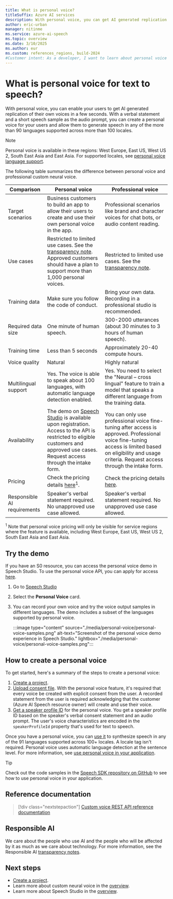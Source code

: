 ```yaml
---
title: What is personal voice?
titleSuffix: Azure AI services
description: With personal voice, you can get AI generated replication of your voice (or users of your application) in a few seconds.
author: eric-urban
manager: nitinme
ms.service: azure-ai-speech
ms.topic: overview
ms.date: 3/10/2025
ms.author: eur
ms.custom: references_regions, build-2024
#Customer intent: As a developer, I want to learn about personal voice for text to speech.
---
```


# What is personal voice for text to speech? 

With personal voice, you can enable your users to get AI generated replication of their own voices in a few seconds. With a verbal statement and a short speech sample as the audio prompt, you can create a personal voice for your users and allow them to generate speech in any of the more than 90 languages supported across more than 100 locales.

> [!NOTE]
> Personal voice is available in these regions: West Europe, East US, West US 2, South East Asia and East Asia. 
> For supported locales, see [personal voice language support](./language-support.md?tabs=tts#personal-voice).

The following table summarizes the difference between personal voice and professional custom neural voice.  
 
| Comparison | Personal voice | Professional voice |
|-------|-------------------------|-----|
| Target scenarios | Business customers to build an app to allow their users to create and use their own personal voice in the app. | Professional scenarios like brand and character voices for chat bots, or audio content reading. |
| Use cases | Restricted to limited use cases. See the [transparency note](/legal/cognitive-services/speech-service/custom-neural-voice/transparency-note?context=/azure/ai-services/speech-service/context/context&tabs=standard-voice#intended-uses-for-personal-voice-preview). Approved customers should have a plan to support more than 1,000 personal voices.  | Restricted to limited use cases. See the [transparency note](/legal/cognitive-services/speech-service/custom-neural-voice/transparency-note?context=/azure/ai-services/speech-service/context/context&tabs=standard-voice#intended-uses-for-custom-neural-voice-pro-and-custom-neural-voice-lite). |
| Training data | Make sure you follow the code of conduct. | Bring your own data. Recording in a professional studio is recommended. |
| Required data size | One minute of human speech. | 300-2000 utterances (about 30 minutes to 3 hours of human speech). |
| Training time | Less than 5 seconds | Approximately 20-40 compute hours. |
| Voice quality | Natural | Highly natural |
| Multilingual support | Yes. The voice is able to speak about 100 languages, with automatic language detection enabled. | Yes. You need to select the "Neural – cross lingual" feature to train a model that speaks a different language from the training data. |
| Availability | The demo on [Speech Studio](https://aka.ms/speechstudio/) is available upon registration. Access to the API is restricted to eligible customers and approved use cases. Request access through the intake form. | You can only use professional voice fine-tuning after access is approved. Professional voice fine-tuning access is limited based on eligibility and usage criteria. Request access through the intake form. |
| Pricing | Check the pricing details [here](https://azure.microsoft.com/pricing/details/cognitive-services/speech-services/)<sup>1</sup>. | Check the pricing details [here](https://azure.microsoft.com/pricing/details/cognitive-services/speech-services/). |
| Responsible AI requirements | Speaker's verbal statement required. No unapproved use case allowed. | Speaker's verbal statement required. No unapproved use case allowed. |

<sup>1</sup> Note that personal voice pricing will only be visible for service regions where the feature is available, including West Europe, East US, West US 2, South East Asia and East Asia. 

## Try the demo

If you have an S0 resource, you can access the personal voice demo in Speech Studio. To use the personal voice API, you can apply for access [here](https://aka.ms/customneural).

1. Go to [Speech Studio](https://aka.ms/speechstudio/)
   
1. Select the **Personal Voice** card.
   
1. You can record your own voice and try the voice output samples in different languages. The demo includes a subset of the languages supported by personal voice.

    :::image type="content" source="./media/personal-voice/personal-voice-samples.png" alt-text="Screenshot of the personal voice demo experience in Speech Studio." lightbox="./media/personal-voice/personal-voice-samples.png":::


## How to create a personal voice

To get started, here's a summary of the steps to create a personal voice:
1. [Create a project](./personal-voice-create-project.md). 
1. [Upload consent file](./personal-voice-create-consent.md). With the personal voice feature, it's required that every voice be created with explicit consent from the user. A recorded statement from the user is required acknowledging that the customer (Azure AI Speech resource owner) will create and use their voice.
1. [Get a speaker profile ID](./personal-voice-create-voice.md) for the personal voice. You get a speaker profile ID based on the speaker's verbal consent statement and an audio prompt. The user's voice characteristics are encoded in the `speakerProfileId` property that's used for text to speech. 

Once you have a personal voice, you can [use it](./personal-voice-how-to-use.md) to synthesize speech in any of the 91 languages supported across 100+ locales. A locale tag isn't required. Personal voice uses automatic language detection at the sentence level. For more information, see [use personal voice in your application](./personal-voice-how-to-use.md).

> [!TIP]
> Check out the code samples in the [Speech SDK repository on GitHub](https://github.com/Azure-Samples/cognitive-services-speech-sdk/blob/master/samples/custom-voice/README.md) to see how to use personal voice in your application.

## Reference documentation

> [!div class="nextstepaction"]
> [Custom voice REST API reference documentation](/rest/api/speech/)

## Responsible AI 

We care about the people who use AI and the people who will be affected by it as much as we care about technology. For more information, see the Responsible AI [transparency notes](/legal/cognitive-services/speech-service/text-to-speech/transparency-note?context=/azure/ai-services/speech-service/context/context).


## Next steps

- [Create a project](./personal-voice-create-project.md). 
- Learn more about custom neural voice in the [overview](custom-neural-voice.md).
- Learn more about Speech Studio in the [overview](speech-studio-overview.md).
